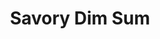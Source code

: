 ---
title: "Savory Dim Sum"
description: "Indulge in the rich flavors of Chinese cuisine with these savory dim sum, a traditional bite-sized delicacy that delivers a pleasing combination of textures and flavors."

pubDate: 2024-01-11

image: "https://img.freepik.com/free-psd/jiaozi-isolated-transparent-background_191095-29389.jpg?t=st=1727550639~exp=1727554239~hmac=e880247f28958f2fffdaceae946137bb50e9253c052574909aa2173b24c3b5f9&w=740"
imageAlt: "Plate of savory dim sum"

cookingTime: 60

steps:
  - title: "Prepare the Filling"
    actions:
      - "In a bowl, combine the minced pork, shrimp, green onions, soy sauce, sesame oil, and pepper. Mix until well combined."
  - title: "Assemble the Dim Sum"
    actions:
      - "Take a dumpling wrapper and spoon a small amount of filling into the center. Fold the wrapper over the filling and pinch to seal."
  - title: "Cook the Dim Sum"
    actions:
      - "Place the dim sum in a steamer basket over simmering water. Steam for about 15 minutes or until cooked through."
  - title: "Voilà!"
    actions:
      - "Serve the dim sum hot with a side of soy sauce or your preferred dim sum dipping sauce."
      
ingredients:
  - title: ""
    items:
      - quantity: "1/2"
        name: "pound minced pork"
      - quantity: "1/2"
        name: "pound shrimp, minced"
      - quantity: "2"
        name: "green onions, thinly sliced"
      - quantity: "1"
        name: "tablespoon soy sauce"
      - quantity: "1"
        name: "tablespoon sesame oil"
      - quantity: "1/4"
        name: "teaspoon white or black pepper"
      - quantity: "1"
        name: "package dumpling wrappers"

recipeNotes: [
  "Feel free to get creative with your fillings—add different meats, seafood, or vegetables as per your preference.",
  "Dumpling Wrappers: These can usually be found in the freezer aisle of any Asian grocery store. Make sure to leave them out at room temperature for a bit before trying to separate them.",
  "Freezing: You can make these in bulk and freeze them. Just place them in a single layer on a baking sheet and freeze until solid before transferring them to a bag or container. You can cook them straight from the freezer, adding a few extra minutes to the cooking time.",
  "Gluten-Free: For a gluten-free version, make sure you are using gluten-free dumpling wrappers and soy sauce."
]

tags: ["dim-sum", "chinese", "steamed"]

slug: savory-dim-sum
---
